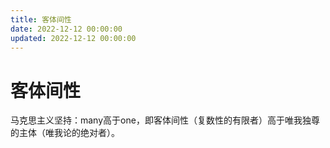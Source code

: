 ```yaml
---
title: 客体间性
date: 2022-12-12 00:00:00
updated: 2022-12-12 00:00:00
---
```


# 客体间性

马克思主义坚持：many高于one，即客体间性（复数性的有限者）高于唯我独尊的主体（唯我论的绝对者）。
